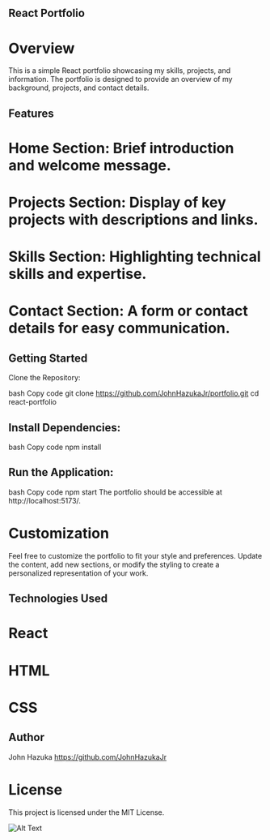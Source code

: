 ## React Portfolio
# Overview
This is a simple React portfolio showcasing my skills, projects, and information. The portfolio is designed to provide an overview of my background, projects, and contact details.

## Features
# Home Section: Brief introduction and welcome message.
# Projects Section: Display of key projects with descriptions and links.
# Skills Section: Highlighting technical skills and expertise.
# Contact Section: A form or contact details for easy communication.

## Getting Started
Clone the Repository:

bash
Copy code
git clone https://github.com/JohnHazukaJr/portfolio.git
cd react-portfolio

## Install Dependencies:

bash
Copy code
npm install

## Run the Application:

bash
Copy code 
npm start
The portfolio should be accessible at http://localhost:5173/.

# Customization
Feel free to customize the portfolio to fit your style and preferences. Update the content, add new sections, or modify the styling to create a personalized representation of your work.

## Technologies Used
# React
# HTML
# CSS

## Author
John Hazuka https://github.com/JohnHazukaJr

# License
This project is licensed under the MIT License.

![Alt Text](.assets/screenshotreadme.png)
